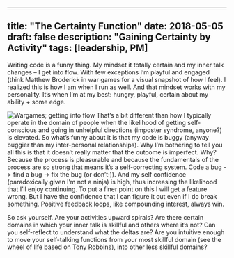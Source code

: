 
---
title: "The Certainty Function"
date: 2018-05-05
draft: false
description: "Gaining Certainty by Activity"
tags: [leadership, PM]
---

Writing code is a funny thing. My mindset it totally certain and my inner talk changes – I get into flow. With few exceptions I’m playful and engaged (think Matthew Broderick in war games for a visual snapshot of how I feel). I realized this is how I am when I run as well. And that mindset works with my personality. It’s when I’m at my best: hungry, playful, certain about my ability + some edge.

![Wargames; getting into flow](/wargames.png)
That’s a bit different than how I typically operate in the domain of people when the likelihood of getting self-conscious and going in unhelpful directions (imposter syndrome, anyone?) is elevated. So what’s funny about it is that my code is buggy (anyway buggier than my inter-personal relationships).
Why I’m bothering to tell you all this is that it doesn’t really matter that the outcome is imperfect. Why? Because the process is pleasurable and because the fundamentals of the process are so strong that means it’s a self-correcting system. Code a bug -> find a bug -> fix the bug (or don’t:)). And my self confidence (paradoxically given I’m not a ninja) is high, thus increasing the likelihood that I’ll enjoy continuing. To put a finer point on this I will get a feature wrong. But I have the confidence that I can figure it out even if I do break something. Positive feedback loops, like compounding interest, always win.

So ask yourself. Are your activities upward spirals? Are there certain domains in which your inner talk is skillful and others where it’s not? Can you self-reflect to understand what the deltas are? Are you intuitive enough to move your self-talking functions from your most skillful domain (see the wheel of life based on Tony Robbins), into other less skillful domains?